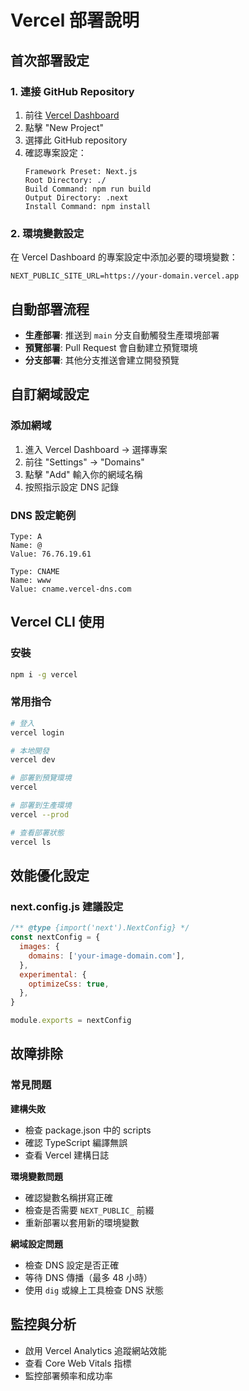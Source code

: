 # Vercel 部署說明

## 首次部署設定

### 1. 連接 GitHub Repository

1. 前往 [Vercel Dashboard](https://vercel.com/dashboard)
2. 點擊 "New Project"
3. 選擇此 GitHub repository
4. 確認專案設定：
   ```
   Framework Preset: Next.js
   Root Directory: ./
   Build Command: npm run build
   Output Directory: .next
   Install Command: npm install
   ```

### 2. 環境變數設定

在 Vercel Dashboard 的專案設定中添加必要的環境變數：

```
NEXT_PUBLIC_SITE_URL=https://your-domain.vercel.app
```

## 自動部署流程

- **生產部署**: 推送到 `main` 分支自動觸發生產環境部署
- **預覽部署**: Pull Request 會自動建立預覽環境
- **分支部署**: 其他分支推送會建立開發預覽

## 自訂網域設定

### 添加網域

1. 進入 Vercel Dashboard → 選擇專案
2. 前往 "Settings" → "Domains"
3. 點擊 "Add" 輸入你的網域名稱
4. 按照指示設定 DNS 記錄

### DNS 設定範例

```
Type: A
Name: @
Value: 76.76.19.61

Type: CNAME
Name: www
Value: cname.vercel-dns.com
```

## Vercel CLI 使用

### 安裝

```bash
npm i -g vercel
```

### 常用指令

```bash
# 登入
vercel login

# 本地開發
vercel dev

# 部署到預覽環境
vercel

# 部署到生產環境
vercel --prod

# 查看部署狀態
vercel ls
```

## 效能優化設定

### next.config.js 建議設定

```javascript
/** @type {import('next').NextConfig} */
const nextConfig = {
  images: {
    domains: ['your-image-domain.com'],
  },
  experimental: {
    optimizeCss: true,
  },
}

module.exports = nextConfig
```

## 故障排除

### 常見問題

**建構失敗**
- 檢查 package.json 中的 scripts
- 確認 TypeScript 編譯無誤
- 查看 Vercel 建構日誌

**環境變數問題**
- 確認變數名稱拼寫正確
- 檢查是否需要 `NEXT_PUBLIC_` 前綴
- 重新部署以套用新的環境變數

**網域設定問題**
- 檢查 DNS 設定是否正確
- 等待 DNS 傳播（最多 48 小時）
- 使用 `dig` 或線上工具檢查 DNS 狀態

## 監控與分析

- 啟用 Vercel Analytics 追蹤網站效能
- 查看 Core Web Vitals 指標
- 監控部署頻率和成功率